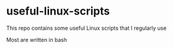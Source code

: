 # useful-linux-scripts
This repo contains some useful Linux scripts that I regularly use

Most are written in bash
